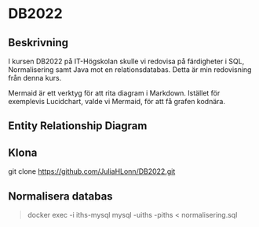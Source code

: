 # DB2022

## Beskrivning
  
  I kursen DB2022 på IT-Högskolan skulle vi redovisa på färdigheter i SQL, Normalisering samt Java mot en relationsdatabas. Detta är min redovisning från denna kurs.

Mermaid är ett verktyg för att rita diagram i Markdown. Istället för exemplevis Lucidchart, valde vi Mermaid, för att få grafen kodnära.  

## Entity Relationship Diagram  
  
## Klona
git clone https://github.com/JuliaHLonn/DB2022.git  
  
## Normalisera databas
> docker exec -i iths-mysql mysql -uiths -piths < normalisering.sql

